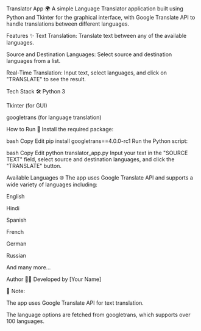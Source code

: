 Translator App 🌍
A simple Language Translator application built using Python and Tkinter for the graphical interface, with Google Translate API to handle translations between different languages.

Features ✨
Text Translation: Translate text between any of the available languages.

Source and Destination Languages: Select source and destination languages from a list.

Real-Time Translation: Input text, select languages, and click on "TRANSLATE" to see the result.

Tech Stack 🛠️
Python 3

Tkinter (for GUI)

googletrans (for language translation)

How to Run 🚀
Install the required package:

bash
Copy
Edit
pip install googletrans==4.0.0-rc1
Run the Python script:

bash
Copy
Edit
python translator_app.py
Input your text in the "SOURCE TEXT" field, select source and destination languages, and click the "TRANSLATE" button.

Available Languages 🌐
The app uses Google Translate API and supports a wide variety of languages including:

English

Hindi

Spanish

French

German

Russian

And many more...



Author 👨‍💻
Developed by [Your Name]

💬 Note:

The app uses Google Translate API for text translation.

The language options are fetched from googletrans, which supports over 100 languages.

